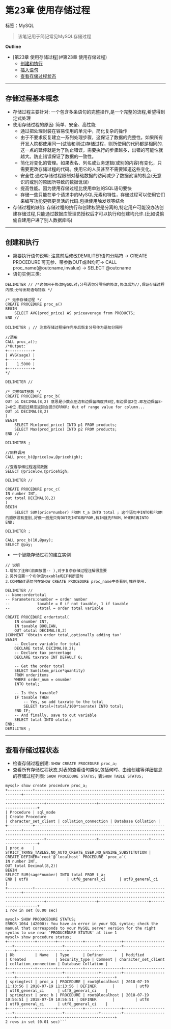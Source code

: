# 第23章 使用存储过程

标签：MySQL

>该笔记用于简记常见MySQL存储过程




**Outline**

- [第23章 使用存储过程](#第23章 使用存储过程)
	- [创建和执行](#创建和执行)
	- [插入语句](#插入语句)
	- [查看存储过程状态](#查看存储过程状态)



---

## 存储过程基本概念

- 存储过程主要针对: 一个包含多条语句的完整操作,是一个完整的流程,希望得到定式处理
- 使用存储过程的原因: 简单、安全、高性能
	- 通过把处理封装在容易使用的单元中，简化复杂的操作
	- 由于不要求反复建立一系列处理步骤，这保证了数据的完整性。如果所有开发人院都使用同一(试验和测试)存储过程，则所使用的代码都是相同的.这一点的延伸就是为了防止错误，需要执行的步骤越多，出错的可能性就越大。防止错误保证了数据的一致性。
	- 简化对变化的管理。如果表名、列名或业务逻辑(或别的内容)有变化，只需要更改存储过程的代码。使用它的人员甚至不需要知道这些变化。
	- 安全性.通过存储过程限制对基础数据的访问减少了数据讹误的机会(无意识的或别的原因所导致的数据讹误)
	- 提高性能。因为使用存储过程比使用单独的SQL语句要快
	- 存储一些只能在单个请求中的MySQL元素和特性，存储过程可以使用它们来编写功能更强更灵活的代码.包括使用触发器等结合
- 存储过程的缺陷: 存储过程的执行和创建权限是分离的,特定用户可能没办法创建存储过程,只能通过数据库管理员授权后才可以执行和创建均允许.(比如说偷偷自建用户进了别人数据库吗)

---

## 创建和执行

- 简要执行语句说明: 注意前后修改DEMILITER语句分隔符 -> CREATE PROCEDURE 可无参、带参数OUT或IN均可-> CALL proc_name(@outcname,invalue) -> SELECT @outcname
- 语句实例三类:

```
DELIMITER // /*这句用于修改MySQL对;分号语句分隔符的修改,修改后为//,保证存储过程内部;分号出现语句错误 */

/* 无参存储过程 */
CREATE PROCEDURE proc_a()
BEGIN
	SELECT AVG(prod_price) AS priceaverage from PRODUCTS;
END //

DILIMITER ; // 注意存储过程操作完毕后恢复分号作为语句分隔符

//调用
CALL proc_a();
/*Output:
+-----------+
| AVG(sage) |
+-----------+
|    1.5000 |
+-----------+
*/

```
```
DELIMITER //

/* 只带OUT参数 */
CREATE PROCEDURE proc_b(
OUT p1 DECIMAL(8,2) 意思是小数点左边右边保留精度共8位,右边保留2位.即左边保留8-2=6位.若超过精度返回会提示ERROR: Out of range value for column...
OUT p1 DECIMAL(8,2)
)
BEGIN
	SELECT Min(prod_price) INTO p1 FROM products;
	SELECT Max(prod_price) INTO p2 FROM products;
END //

DILIMITER ;

//同样调用
CALL proc_b(@pricelow,@pricehigh);

//查看存储过程返回数据
SELECT @pricelow,@pricehigh;

```
```
DELIMITER //

CREATE PROCEDURE proc_c(
IN number INT,
out total DECIMAL(8,2)
)
BEGIN
	SELECT SUM(price*number) FROM t_a INTO total ; 这个语句中INTO和FROM的顺序没有差别,好像一般是只有OUT先INTO再FROM,有IN就先FROM、WHERE再INTO
END;

DELIMITER ;

CALL proc_b(10,@pay);
SELECT @pay;
```
- 一个智能存储过程的建立实例

```
// 说明
1.增加了注释(前面放置-- ),对于复杂存储过程注解很重要
2.另外设置一个布尔值taxable和IF判断语句
3.COMMENT语句可在SHOW CREATE PROCEDURE proc_name中查看到,推荐使用.

DELIMITER //
-- Name:ordertotal
-- Parameters:onumber = order number
-- 			  taxable = 0 if not taxable, 1 if taxable
-- 			  ototal = order total variable

CREATE PROCEDURE ordertotal(
	IN onumber INT,
	IN taxable BOOLEAN,
	OUT ototal DECIMAL(8,2)
)COMMENT 'Obtain order total,optionally adding tax'
BEGIN
	-- Declare variable for total
	DECLARE total DECIMAL(8,2);
	-- Declare tax percentage
	DECLARE taxrate INT DEFAULT 6;
	
	-- Get the order total
	SELECT Sum(item_price*quantity)
	FROM orderitems
	WHERE order_num = onumber
	INTO total;
	
	-- Is this taxable?
	IF taxable THEN
		-- Yes, so add taxrate to the total
		SELECT total+(total/100*taxrate) INTO total;
	END IF;
	-- And finally. save to out variable
	SELECT total INTO ototal;
END;
DEMILITER ;

```

---

## 查看存储过程状态

- 检查存储过程创建: `SHOW CREATE PROCEDURE proc_a;` 
- 查看所有存储过程状态,对表的查看语句类似,包括何时、由谁创建等详细信息的存储过程列表: `SHOW PROCEDURE STATUS;` 表`SHOW TABLE STATUS;`

```MySQL
mysql> show create procedure proc_a;
+-----------+----------------------------------------------------------------+-----------------------------------------------------------------------------------------------------------------------------------------------------+----------------------+----------------------+--------------------+
| Procedure | sql_mode                                                       | Create Procedure                                                                                                                                    | character_set_client | collation_connection | Database Collation |
+-----------+----------------------------------------------------------------+-----------------------------------------------------------------------------------------------------------------------------------------------------+----------------------+----------------------+--------------------+
| proc_a    | STRICT_TRANS_TABLES,NO_AUTO_CREATE_USER,NO_ENGINE_SUBSTITUTION | CREATE DEFINER=`root`@`localhost` PROCEDURE `proc_a`(
IN number INT,
OUT total Decimal(8,2))
BEGIN
SELECT SUM(sage*number) INTO total FROM t_a;
END | utf8                 | utf8_general_ci      | utf8_general_ci    |
+-----------+----------------------------------------------------------------+-----------------------------------------------------------------------------------------------------------------------------------------------------+----------------------+----------------------+--------------------+
1 row in set (0.00 sec)

mysql> SHOW PRODUCEDURE STATUS;
ERROR 1064 (42000): You have an error in your SQL syntax; check the manual that corresponds to your MySQL server version for the right syntax to use near 'PRODUCEDURE STATUS' at line 1
mysql> show procedure status;
+------------+--------+-----------+----------------+---------------------+---------------------+---------------+---------+----------------------+----------------------+--------------------+
| Db         | Name   | Type      | Definer        | Modified            | Created             | Security_type | Comment | character_set_client | collation_connection | Database Collation |
+------------+--------+-----------+----------------+---------------------+---------------------+---------------+---------+----------------------+----------------------+--------------------+
| springtest | proc_a | PROCEDURE | root@localhost | 2018-07-19 11:13:56 | 2018-07-19 11:13:56 | DEFINER       |         | utf8                 | utf8_general_ci      | utf8_general_ci    |
| springtest | proc_b | PROCEDURE | root@localhost | 2018-07-19 10:56:51 | 2018-07-19 10:56:51 | DEFINER       |         | utf8                 | utf8_general_ci      | utf8_general_ci    |
+------------+--------+-----------+----------------+---------------------+---------------------+---------------+---------+----------------------+----------------------+--------------------+
2 rows in set (0.01 sec)```

